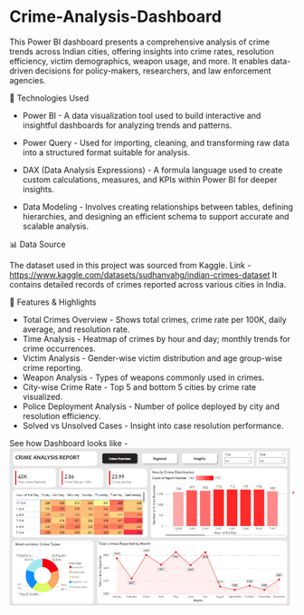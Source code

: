 # Crime-Analysis-Dashboard
This Power BI dashboard presents a comprehensive analysis of crime trends across Indian cities, offering insights into crime rates, resolution efficiency, victim demographics, weapon usage, and more. It enables data-driven decisions for policy-makers, researchers, and law enforcement agencies.

🧰 Technologies Used

- Power BI - 
A data visualization tool used to build interactive and insightful dashboards for analyzing trends and patterns.

- Power Query - 
Used for importing, cleaning, and transforming raw data into a structured format suitable for analysis.

- DAX (Data Analysis Expressions) - 
A formula language used to create custom calculations, measures, and KPIs within Power BI for deeper insights.

- Data Modeling - 
Involves creating relationships between tables, defining hierarchies, and designing an efficient schema to support accurate and scalable analysis.

📊 Data Source 

The dataset used in this project was sourced from Kaggle. Link - https://www.kaggle.com/datasets/sudhanvahg/indian-crimes-dataset
It contains detailed records of crimes reported across various cities in India.

🌟 Features & Highlights 

- Total Crimes Overview - Shows total crimes, crime rate per 100K, daily average, and resolution rate.
- Time Analysis - Heatmap of crimes by hour and day; monthly trends for crime occurrences.
- Victim Analysis - Gender-wise victim distribution and age group-wise crime reporting.
- Weapon Analysis - Types of weapons commonly used in crimes.
- City-wise Crime Rate - Top 5 and bottom 5 cities by crime rate visualized.
- Police Deployment Analysis - Number of police deployed by city and resolution efficiency.
- Solved vs Unsolved Cases - Insight into case resolution performance.

See how Dashboard looks like - 
![Dashboard Preview](https://github.com/Shubham-Dalvii/Crime-Analysis-Dashboard/blob/main/Crime_Analysis_Dashboard.png)
